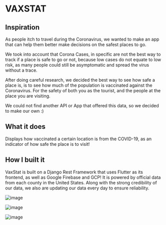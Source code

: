 # VAXSTAT

## Inspiration
As people itch to travel during the Coronavirus, we wanted to make an app that can help them better make decisions on the safest places to go.

We took into account that Corona Cases, in specific are not the best way to track if a place is safe to go or not, because low cases do not equate to low risk, as many people could still be asymptomatic and spread the virus without a trace.

After doing careful research, we decided the best way to see how safe a place is, is to see how much of the population is vaccinated against the Coronavirus. For the safety of both you as the tourist, and the people at the place you are visiting.

We could not find another API or App that offered this data, so we decided to make our own :)

## What it does
Displays how vaccinated a certain location is from the COVID-19, as an indicator of how safe the place is to visit!

## How I built it

VaxStat is built on a Django Rest Framework that uses Flutter as its frontend, as well as Google Firebase and GCP! It is powered by official data from each county in the United States. Along with the strong credibility of our data, we also are updating our data every day to ensure reliability.




![image](https://user-images.githubusercontent.com/28745368/105569569-2d88e580-5d08-11eb-830e-99eed8bebf5d.png)

![image](https://user-images.githubusercontent.com/28745368/105569637-d8999f00-5d08-11eb-928c-1e5d64e1c6ee.png)

![image](https://user-images.githubusercontent.com/28745368/105569641-e4856100-5d08-11eb-8997-8ff001593589.png)



